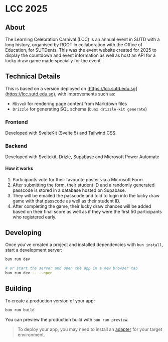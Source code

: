 # LCC 2025

## About
The Learning Celebration Carnival (LCC) is an annual event in SUTD with a long history, organised by ROOT in collaboration with the Office of Education, for SUTDents.
This was the event website created for 2025 to display the countdown and event information as well as host an API for a lucky draw game made specially for the event.

## Technical Details
This is based on a version deployed on [https://lcc.sutd.edu.sg](https://lcc.sutd.edu.sg), with improvements such as:
- `MDsveX` for rendering page content from Markdown files
- `Drizzle` for generating SQL schema (`bunx drizzle-kit generate`)

### Frontend
Developed with SvelteKit (Svelte 5) and Tailwind CSS.

### Backend
Developed with Sveltekit, Drizle, Supabase and Microsoft Power Automate

#### How it works
1. Participants vote for their favourite poster via a Microsoft Form.
2. After submitting the form, their student ID and a randomly generated passcode is stored in a database hosted on Supabase.
3. They will be emailed the passcode and told to login into the lucky draw game with that passcode as well as their student ID.
4. After completing the game, their lucky draw chances will be added based on their final score as well as if they were the first 50 participants who registered early.


## Developing

Once you've created a project and installed dependencies with `bun install`, start a development server:

```bash
bun run dev

# or start the server and open the app in a new browser tab
bun run dev -- --open
```

## Building

To create a production version of your app:

```bash
bun run build
```

You can preview the production build with `bun run preview`.

> To deploy your app, you may need to install an [adapter](https://svelte.dev/docs/kit/adapters) for your target environment.
